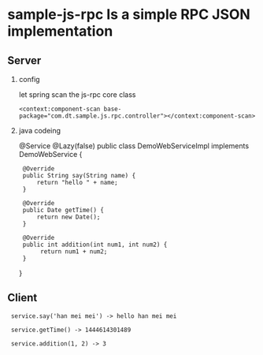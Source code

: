 
# sample-js-rpc Is a simple RPC JSON implementation #

## Server ##

    
1. config

      let spring scan the js-rpc core class 

    `<context:component-scan base-package="com.dt.sample.js.rpc.controller"></context:component-scan>`


2. java codeing

    @Service
    @Lazy(false)
    public class DemoWebServiceImpl implements DemoWebService {

	    @Override
	    public String say(String name) {
		    return "hello " + name;
	    }

	    @Override
	    public Date getTime() {
		    return new Date();
	    }

	    @Override
	    public int addition(int num1, int num2) {
		     return num1 + num2;
	    }

    }

## Client ##

     service.say('han mei mei') -> hello han mei mei

     service.getTime() -> 1444614301489

     service.addition(1, 2) -> 3
